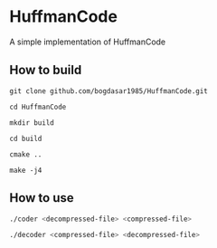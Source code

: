 # HuffmanCode
A simple implementation of HuffmanCode

## How to build
```
git clone github.com/bogdasar1985/HuffmanCode.git

cd HuffmanCode

mkdir build

cd build

cmake ..

make -j4
```

## How to use
```bash
./coder <decompressed-file> <compressed-file>

./decoder <compressed-file> <decompressed-file>
```
